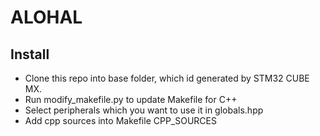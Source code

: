 # ALOHAL
## Install 
- Clone this repo into base folder, which id generated by STM32 CUBE MX.
- Run modify_makefile.py to update Makefile for C++
- Select peripherals which you want to use it in globals.hpp
- Add cpp sources into Makefile CPP_SOURCES
